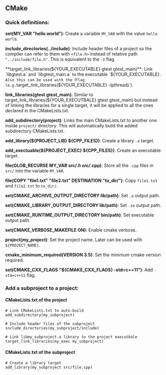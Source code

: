 ## CMake

### Quick definitions:  
**set(MY_VAR "hello world")**: Create a variable `MY_VAR` with the value `hello world`.

**include_directories(../include)**: Include header files of a project so the compiler can refer to them with `<file.h>` instead of relative path `"../include/file.h"`. This is equivalent to the `-I` flag.

**target_link_libraries(${YOUR_EXECUTABLE} gtest gtest_main)**: Link `libgtest.a` and `libgtest_main.a` to the executable `${YOUR_EXECUTABLE}`. Also this can be used with the `l` flag (e.g. `target_link_libraries(${YOUR_EXECUTABLE} -lpthread)`).

**link_libraries(gtest gtest_main)**: Similar to target_link_libraries(${YOUR_EXECUTBALE} gtest gtest_main) but instead of linking the libraries for a single target, it will be applied to all the ones declared in the CMakeLists.txt.

**add_subdirectory(project)**: Links the main CMakeLists.txt to another one inside `project/` directory. This will automatically build the added subdirectory CMakeLists.txt.

**add_library(${PROJECT_LIB} ${CPP_FILES})**: Create a library `.a` target.

**add_exectuable(${PROJECT_EXEC} ${CPP_FILES})**: Create an executable target.

**file(GLOB_RECURSE MY_VAR src/*.h src/*.cpp)**: Store all the `.cpp` files in `src/` into the variable `MY_VAR`.

**file(COPY "file1.txt" "file2.txt" DESTINATION "to_dir/")**: Copy `file1.txt` and `file2.txt` to `to_dir/`. 

**set(CMAKE_ARCHIVE_OUTPUT_DIRECTORY lib/path)**: Set `.a` output path.

**set(CMAKE_LIBRARY_OUTPUT_DIRECTORY lib/path)**: Set `.so` output path.

**set(CMAKE_RUNTIME_OUTPUT_DIRECTORY bin/path)**: Set executable output path.

**set(CMAKE_VERBOSE_MAKEFILE ON)**: Enable cmake verbose.

**project(my_project)**: Set the project name. Later can be used with `${PROJECT_NAME}`.

**cmake_minimum_required(VERSION 3.5)**: Set the minimum cmake version required.

**set(CMAKE_CXX_FLAGS "${CMAKE_CXX_FLAGS} -std=c++11")**: Add `-std=c++11` flag.

### Add a subproject to a project:  
#### CMakeLists.txt of the project
```
# Link CMakeLists.txt to auto-build
add_subdirectory(my_subproject)

# Include header files of the subproject
include_directories(my_subproject/include)

# Link libmy_subproject.a library to the project executbale
target_link_libraries(my_exec my_subproject)
```

#### CMakeLists.txt of the subproject
```
# Create a library target
add_library(my_subproject src/file.cpp)
```
